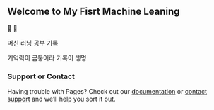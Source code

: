 ## Welcome to My Fisrt Machine Leaning

🚀 🐼

머신 러닝 공부 기록

기억력이 금붕어라 기록이 생명

### Support or Contact

Having trouble with Pages? Check out our [documentation](https://help.github.com/categories/github-pages-basics/) or [contact support](https://github.com/contact) and we’ll help you sort it out.
